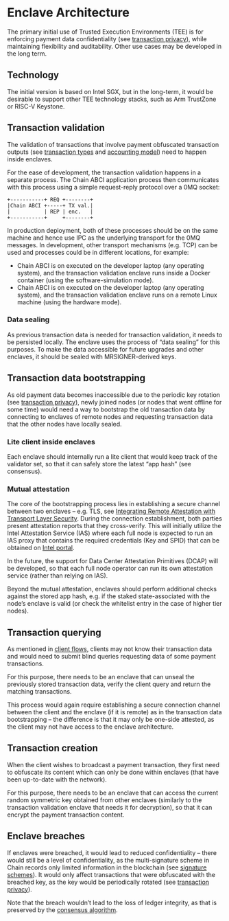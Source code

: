 # Enclave Architecture

The primary initial use of Trusted Execution Environments (TEE) is for enforcing payment data confidentiality (see [transaction privacy](./transaction-privacy)), while maintaining flexibility and auditability. Other use cases may be developed in the long term.

## Technology

The initial version is based on Intel SGX, but in the long-term, it would be desirable to support other TEE technology stacks, such as Arm TrustZone or RISC-V Keystone.

## Transaction validation

The validation of transactions that involve payment obfuscated transaction outputs (see [transaction types](./transaction) and [accounting model](./transaction-accounting-model)) need to happen inside enclaves.

For the ease of development, the transaction validation happens in a separate process. The Chain ABCI application process then communicates with this process using a simple request-reply protocol over a 0MQ socket:

```
+-----------+ REQ +--------+
|Chain ABCI +-----+ TX val.|
|           | REP | enc.   |
+-----------+     +--------+
```

In production deployment, both of these processes should be on the same machine and hence use IPC as the underlying transport for the 0MQ messages. In development, other transport mechanisms (e.g. TCP) can be used and processes could be in different locations, for example:

- Chain ABCI is on executed on the developer laptop (any operating system), and the transaction validation enclave runs inside a Docker container (using the software-simulation mode).
- Chain ABCI is on executed on the developer laptop (any operating system), and the transaction validation enclave runs on a remote Linux machine (using the hardware mode).

### Data sealing

As previous transaction data is needed for transaction validation, it needs to be persisted locally. The enclave uses the process of “data sealing” for this purposes. To make the data accessible for future upgrades and other enclaves, it should be sealed with MRSIGNER-derived keys.

## Transaction data bootstrapping

As old payment data becomes inaccessible due to the periodic key rotation (see [transaction privacy](./transaction-privacy)), newly joined nodes (or nodes that went offline for some time) would need a way to bootstrap the old transaction data by connecting to enclaves of remote nodes and requesting transaction data that the other nodes have locally sealed.

### Lite client inside enclaves

Each enclave should internally run a lite client that would keep track of the validator set, so that it can safely store the latest “app hash” (see consensus).

### Mutual attestation

The core of the bootstrapping process lies in establishing a secure channel between two enclaves – e.g. TLS, see [Integrating Remote Attestation with Transport Layer Security](https://arxiv.org/pdf/1801.05863.pdf). During the connection establishment, both parties present attestation reports that they cross-verify. This will initially utilize the Intel Attestation Service (IAS) where each full node is expected to run an IAS proxy that contains the required credentials (Key and SPID) that can be obtained on [Intel portal](https://api.portal.trustedservices.intel.com/EPID-attestation).

In the future, the support for Data Center Attestation Primitives (DCAP) will be developed, so that each full node operator can run its own attestation service (rather than relying on IAS).

Beyond the mutual attestation, enclaves should perform additional checks against the stored app hash, e.g. if the staked state-associated with the node’s enclave is valid (or check the whitelist entry in the case of higher tier nodes).

## Transaction querying

As mentioned in [client flows](./client-flow), clients may not know their transaction data and would need to submit blind queries requesting data of some payment transactions.

For this purpose, there needs to be an enclave that can unseal the previously stored transaction data, verify the client query and return the matching transactions.

This process would again require establishing a secure connection channel between the client and the enclave (if it is remote) as in the transaction data bootstrapping – the difference is that it may only be one-side attested, as the client may not have access to the enclave architecture.

## Transaction creation

When the client wishes to broadcast a payment transaction, they first need to obfuscate its content which can only be done within enclaves (that have been up-to-date with the network).

For this purpose, there needs to be an enclave that can access the current random symmetric key obtained from other enclaves (similarly to the transaction validation enclave that needs it for decryption), so that it can encrypt the payment transaction content.

## Enclave breaches

If enclaves were breached, it would lead to reduced confidentiality – there would still be a level of confidentiality, as the multi-signature scheme in Chain records only limited information in the blockchain (see [signature schemes](./signature-schemes)). It would only affect transactions that were obfuscated with the breached key, as the key would be periodically rotated (see [transaction privacy](./transaction-privacy)).

Note that the breach wouldn’t lead to the loss of ledger integrity, as that is preserved by the [consensus algorithm](./consensus).
